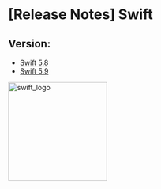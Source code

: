 # [Release Notes] Swift

## Version:

* [Swift 5.8]()
* [Swift 5.9]()

<img width="200px" height="200px" src="https://do3z7e6uuakno.cloudfront.net/uploads/event/logo/1078326/da1e24ddd21c00bbf8675e28f80fea19.png" alt="swift_logo" />

